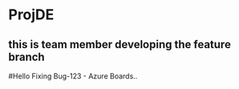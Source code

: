 # ProjDE
## this is team member developing the feature branch


#Hello 
Fixing Bug-123 - Azure Boards..
